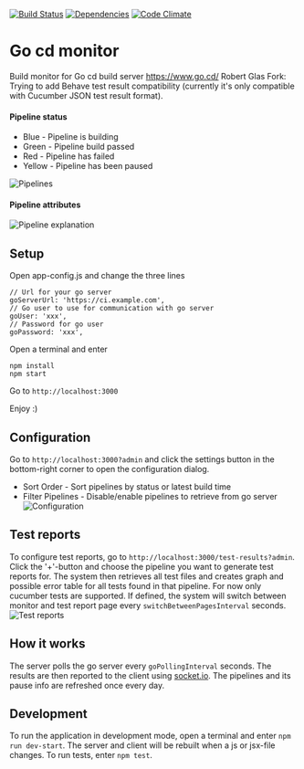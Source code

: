 [![Build Status](https://travis-ci.org/karmats/gocd-monitor.svg?branch=master)](https://travis-ci.org/karmats/gocd-monitor)
[![Dependencies](https://david-dm.org/karmats/gocd-monitor.svg)](https://david-dm.org/karmats/gocd-monitor)
[![Code Climate](https://codeclimate.com/github/karmats/gocd-monitor/badges/gpa.svg)](https://codeclimate.com/github/karmats/gocd-monitor)

# Go cd monitor
Build monitor for Go cd build server https://www.go.cd/
Robert Glas Fork: Trying to add Behave test result compatibility (currently it's only compatible with Cucumber JSON test result format).
#### Pipeline status
* Blue - Pipeline is building
* Green - Pipeline build passed
* Red - Pipeline has failed
* Yellow - Pipeline has been paused

![Pipelines](https://github.com/karmats/gocd-monitor/blob/gh-pages/images/pipelines.png?raw=true)

#### Pipeline attributes
![Pipeline explanation](https://github.com/karmats/gocd-monitor/blob/gh-pages/images/pipeline-expl.png?raw=true)

## Setup
Open app-config.js and change the three lines
```   
// Url for your go server
goServerUrl: 'https://ci.example.com',
// Go user to use for communication with go server
goUser: 'xxx',
// Password for go user
goPassword: 'xxx',
  ```
Open a terminal and enter
```
npm install
npm start
```
Go to `http://localhost:3000`

Enjoy :)

## Configuration
Go to `http://localhost:3000?admin` and click the settings button in the bottom-right corner to open the configuration dialog.
* Sort Order - Sort pipelines by status or latest build time
* Filter Pipelines - Disable/enable pipelines to retrieve from go server
![Configuration](https://github.com/karmats/gocd-monitor/blob/gh-pages/images/configuration.png?raw=true)

## Test reports
To configure test reports, go to `http://localhost:3000/test-results?admin`. Click the '+'-button and choose the pipeline you want to generate test reports for. The system then retrieves all test files and creates graph and possible error table for all tests found in that pipeline. For now only cucumber tests are supported. If defined, the system will switch between monitor and test report page every `switchBetweenPagesInterval` seconds.
![Test reports](https://github.com/karmats/gocd-monitor/blob/gh-pages/images/test-report.png?raw=true)

## How it works
The server polls the go server every `goPollingInterval` seconds. The results are then reported to the client using [socket.io](http://socket.io/). The pipelines and its pause info are refreshed once every day.

## Development
To run the application in development mode, open a terminal and enter `npm run dev-start`. The server and client will be rebuilt when a js or jsx-file changes.
To run tests, enter `npm test`.
